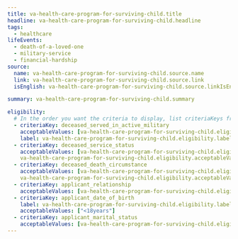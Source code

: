 ```yaml
---
title: va-health-care-program-for-surviving-child.title
headline: va-health-care-program-for-surviving-child.headline
tags:
  - healthcare
lifeEvents:
  - death-of-a-loved-one
  - military-service
  - financial-hardship
source:
  name: va-health-care-program-for-surviving-child.source.name
  link: va-health-care-program-for-surviving-child.source.link
  isEnglish: va-health-care-program-for-surviving-child.source.linkIsEnglish

summary: va-health-care-program-for-surviving-child.summary

eligibility:
  # In the order you want the criteria to display, list criteriaKeys from the csv here, each followed by a comma-separated list of which values indicate eligibility for that criteria. Wrap individual values in quotes if they have inner commas.
  - criteriaKey: deceased_served_in_active_military
    acceptableValues: [va-health-care-program-for-surviving-child.eligibility.acceptableValues]
    label: va-health-care-program-for-surviving-child.eligibility.label
  - criteriaKey: deceased_service_status
    acceptableValues: [va-health-care-program-for-surviving-child.eligibility.acceptableValues1, 
    va-health-care-program-for-surviving-child.eligibility.acceptableValues2]
  - criteriaKey: deceased_death_circumstance
    acceptableValues: [va-health-care-program-for-surviving-child.eligibility.acceptableValues3, 
    va-health-care-program-for-surviving-child.eligibility.acceptableValues4]
  - criteriaKey: applicant_relationship
    acceptableValues: [va-health-care-program-for-surviving-child.eligibility.acceptableValues5]
  - criteriaKey: applicant_date_of_birth
    label: va-health-care-program-for-surviving-child.eligibility.label1
    acceptableValues: ["<18years"]
  - criteriaKey: applicant_marital_status
    acceptableValues: [va-health-care-program-for-surviving-child.eligibility.acceptableValues6]
---
```

